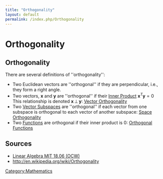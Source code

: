 ```yaml
---
title: "Orthogonality"
layout: default
permalink: /index.php/Orthogonality
---
```


# Orthogonality

## Orthogonality

There are several definitions of ''orthogonality'':
- Two Euclidean vectors are ''orthogonal'' if they are perpendicular, i.e., they form a right angle.
- Two vectors, $\mathbf x$ and $\mathbf y$ are ''orthogonal'' if their [Inner Product](Inner_Product) $\mathbf x^T \mathbf y = 0$ This relationship is denoted $\mathbf x \, \bot \, \mathbf y$: [Vector Orthogonality](Vector_Orthogonality)
- Two [Vector Subspaces](Vector_Subspaces) are ''orthogonal'' if each vector from one subspace is orthogonal to each vector of another subspace: [Space Orthogonality](Space_Orthogonality)
- Two [Functions](Functions) are orthogonal if their inner product is 0: [Orthogonal Functions](Orthogonal_Functions)


## Sources
- [Linear Algebra MIT 18.06 (OCW)](Linear_Algebra_MIT_18.06_(OCW))
- http://en.wikipedia.org/wiki/Orthogonality

[Category:Mathematics](Category_Mathematics)